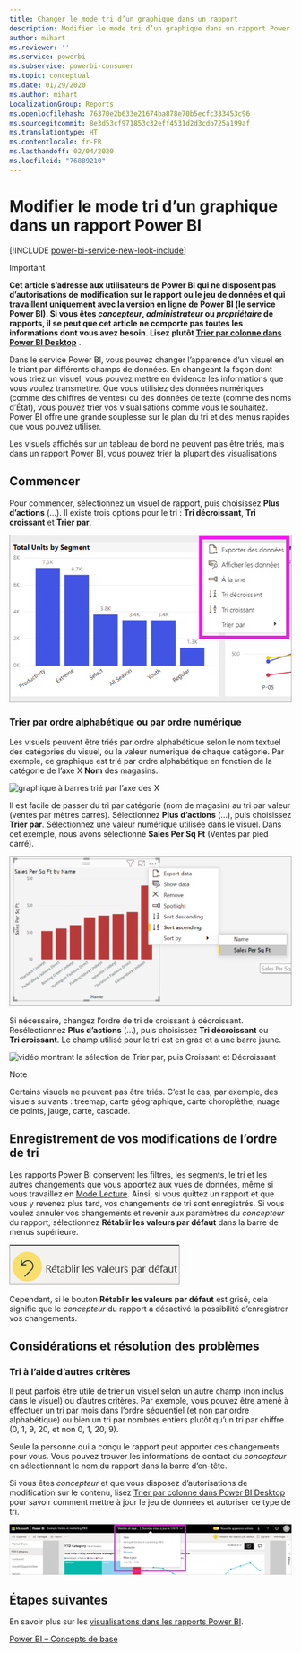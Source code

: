 ```yaml
---
title: Changer le mode tri d’un graphique dans un rapport
description: Modifier le mode tri d’un graphique dans un rapport Power BI
author: mihart
ms.reviewer: ''
ms.service: powerbi
ms.subservice: powerbi-consumer
ms.topic: conceptual
ms.date: 01/29/2020
ms.author: mihart
LocalizationGroup: Reports
ms.openlocfilehash: 76370e2b633e21674ba878e70b5ecfc333453c96
ms.sourcegitcommit: 8e3d53cf971853c32eff4531d2d3cdb725a199af
ms.translationtype: HT
ms.contentlocale: fr-FR
ms.lasthandoff: 02/04/2020
ms.locfileid: "76889210"
---
```

# <a name="change-how-a-chart-is-sorted-in-a-power-bi-report"></a>Modifier le mode tri d’un graphique dans un rapport Power BI



[!INCLUDE [power-bi-service-new-look-include](../includes/power-bi-service-new-look-include.md)]


> [!IMPORTANT]
> **Cet article s’adresse aux utilisateurs de Power BI qui ne disposent pas d’autorisations de modification sur le rapport ou le jeu de données et qui travaillent uniquement avec la version en ligne de Power BI (le service Power BI). Si vous êtes *concepteur*, *administrateur* ou *propriétaire* de rapports, il se peut que cet article ne comporte pas toutes les informations dont vous avez besoin. Lisez plutôt [Trier par colonne dans Power BI Desktop](../desktop-sort-by-column.md)** .

Dans le service Power BI, vous pouvez changer l’apparence d’un visuel en le triant par différents champs de données. En changeant la façon dont vous triez un visuel, vous pouvez mettre en évidence les informations que vous voulez transmettre. Que vous utilisiez des données numériques (comme des chiffres de ventes) ou des données de texte (comme des noms d’État), vous pouvez trier vos visualisations comme vous le souhaitez. Power BI offre une grande souplesse sur le plan du tri et des menus rapides que vous pouvez utiliser. 

Les visuels affichés sur un tableau de bord ne peuvent pas être triés, mais dans un rapport Power BI, vous pouvez trier la plupart des visualisations 

## <a name="get-started"></a>Commencer

Pour commencer, sélectionnez un visuel de rapport, puis choisissez **Plus d’actions** (…).  Il existe trois options pour le tri : **Tri décroissant**, **Tri croissant** et **Trier par**. 
    

![graphique à barres trié par l’axe des X](media/end-user-change-sort/power-bi-more-actions.png)

### <a name="sort-alphabetically-or-numerically"></a>Trier par ordre alphabétique ou par ordre numérique

Les visuels peuvent être triés par ordre alphabétique selon le nom textuel des catégories du visuel, ou la valeur numérique de chaque catégorie. Par exemple, ce graphique est trié par ordre alphabétique en fonction de la catégorie de l’axe X **Nom** des magasins.

![graphique à barres trié par l’axe des X](media/end-user-change-sort/powerbi-sort-category.png)

Il est facile de passer du tri par catégorie (nom de magasin) au tri par valeur (ventes par mètres carrés). Sélectionnez **Plus d’actions** (...), puis choisissez **Trier par**. Sélectionnez une valeur numérique utilisée dans le visuel.  Dans cet exemple, nous avons sélectionné **Sales Per Sq Ft** (Ventes par pied carré).

![Capture d’écran montrant la sélection de Trier par, puis d’une valeur](media/end-user-change-sort/power-bi-sort-value.png)

Si nécessaire, changez l’ordre de tri de croissant à décroissant.  Resélectionnez **Plus d’actions** (...), puis choisissez **Tri décroissant** ou **Tri croissant**. Le champ utilisé pour le tri est en gras et a une barre jaune.

   ![vidéo montrant la sélection de Trier par, puis Croissant et Décroissant](media/end-user-change-sort/sort.gif)

> [!NOTE]
> Certains visuels ne peuvent pas être triés. C’est le cas, par exemple, des visuels suivants : treemap, carte géographique, carte choroplèthe, nuage de points, jauge, carte, cascade.

## <a name="saving-changes-you-make-to-sort-order"></a>Enregistrement de vos modifications de l’ordre de tri
Les rapports Power BI conservent les filtres, les segments, le tri et les autres changements que vous apportez aux vues de données, même si vous travaillez en [Mode Lecture](end-user-reading-view.md). Ainsi, si vous quittez un rapport et que vous y revenez plus tard, vos changements de tri sont enregistrés.  Si vous voulez annuler vos changements et revenir aux paramètres du *concepteur* du rapport, sélectionnez **Rétablir les valeurs par défaut** dans la barre de menus supérieure. 

![Tri persistant](media/end-user-change-sort/power-bi-reset.png)

Cependant, si le bouton **Rétablir les valeurs par défaut** est grisé, cela signifie que le *concepteur* du rapport a désactivé la possibilité d’enregistrer vos changements.

<a name="other"></a>
## <a name="considerations-and-troubleshooting"></a>Considérations et résolution des problèmes

### <a name="sorting-using-other-criteria"></a>Tri à l’aide d’autres critères
Il peut parfois être utile de trier un visuel selon un autre champ (non inclus dans le visuel) ou d’autres critères.  Par exemple, vous pouvez être amené à effectuer un tri par mois dans l’ordre séquentiel (et non par ordre alphabétique) ou bien un tri par nombres entiers plutôt qu’un tri par chiffre (0, 1, 9, 20, et non 0, 1, 20, 9).  

Seule la personne qui a conçu le rapport peut apporter ces changements pour vous. Vous pouvez trouver les informations de contact du *concepteur* en sélectionnant le nom du rapport dans la barre d’en-tête.

Si vous êtes *concepteur* et que vous disposez d’autorisations de modification sur le contenu, lisez [Trier par colonne dans Power BI Desktop](../desktop-sort-by-column.md) pour savoir comment mettre à jour le jeu de données et autoriser ce type de tri.

![Liste déroulante indiquant les informations de contact](media/end-user-change-sort/power-bi-contact.png)

## <a name="next-steps"></a>Étapes suivantes
En savoir plus sur les [visualisations dans les rapports Power BI](end-user-visualizations.md).

[Power BI – Concepts de base](end-user-basic-concepts.md)
